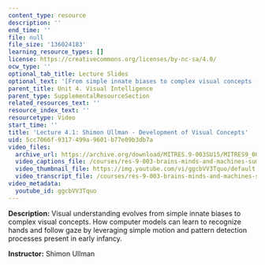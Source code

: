 ```yaml
---
content_type: resource
description: ''
end_time: ''
file: null
file_size: '136024183'
learning_resource_types: []
license: https://creativecommons.org/licenses/by-nc-sa/4.0/
ocw_type: ''
optional_tab_title: Lecture Slides
optional_text: '[From simple innate biases to complex visual concepts (PDF - 2.4MB)](/courses/res-9-003-brains-minds-and-machines-summer-course-summer-2015/resources/mitres_9_003sum15_lec4-1)'
parent_title: Unit 4. Visual Intelligence
parent_type: SupplementalResourceSection
related_resources_text: ''
resource_index_text: ''
resourcetype: Video
start_time: ''
title: 'Lecture 4.1: Shimon Ullman - Development of Visual Concepts'
uid: 5cc7066f-9317-499a-9601-b77e09b3db7a
video_files:
  archive_url: https://archive.org/download/MITRES.9-003SU15/MITRES9_003SU15_Lecture_4-1_300k.mp4
  video_captions_file: /courses/res-9-003-brains-minds-and-machines-summer-course-summer-2015/8188dbb266b35f09bd1c57eef4872c56_ggcbVV3Tquo.vtt
  video_thumbnail_file: https://img.youtube.com/vi/ggcbVV3Tquo/default.jpg
  video_transcript_file: /courses/res-9-003-brains-minds-and-machines-summer-course-summer-2015/56d1ccd3d6187c279e98cc4d3d8fc283_ggcbVV3Tquo.pdf
video_metadata:
  youtube_id: ggcbVV3Tquo
---
```


**Description:** Visual understanding evolves from simple innate biases to complex visual concepts. How computer models can learn to recognize hands and follow gaze by leveraging simple motion and pattern detection processes present in early infancy.

**Instructor:** Shimon Ullman

